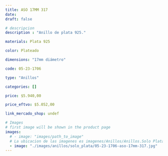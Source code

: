 ```yaml
---
title: ASO 17MM 317
date: 
draft: false

# descripcion
description : "Anillo de plata 925."

materials: Plata 925

color: Plateado

dimensions: "17mm diámetro"

code: 05-23-1706

type: "Anillos"

categories: []

price: $5.940,00

price_eftvo: $5.052,00

link_mercado_shop: undef

# Images
# first image will be shown in the product page
images:
  # - image: "images/path_to_image"
  # La ubicacion de las imagenes es imagenes/Anillos/Anillos.Solo Plata/05-23-1706-aso-17mm-317
  - image: "./images/anillos/solo_plata/05-23-1706-aso-17mm-317.jpg"
---
```

